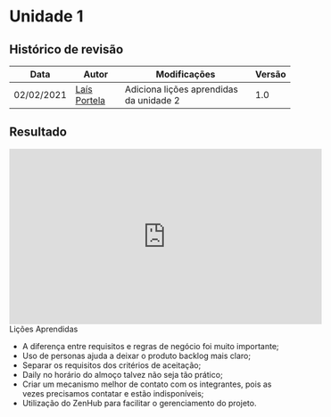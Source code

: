 # Unidade 1

## Histórico de revisão
| Data       | Autor                                        | Modificações                      | Versão |
| ---------- | -------------------------------------------- | --------------------------------- | ------ |
| 02/02/2021 | [Laís Portela](https://github.com/laispa) | Adiciona lições aprendidas da unidade 2 | 1.0    |

## Resultado

<iframe width="560" height="315" src="https://www.youtube.com/embed/CBM5viV_lVk" title="YouTube video player" frameborder="0" allow="accelerometer; autoplay; clipboard-write; encrypted-media; gyroscope; picture-in-picture" allowfullscreen></iframe

## Lições Aprendidas

* A diferença entre requisitos e regras de negócio foi muito importante;
* Uso de personas ajuda a deixar o produto backlog mais claro;
* Separar os requisitos dos critérios de aceitação;
* Daily no horário do almoço talvez não seja tão prático;
* Criar um mecanismo melhor de contato com os integrantes, pois as vezes precisamos contatar e estão indisponíveis;
* Utilização do ZenHub para facilitar o gerenciamento do projeto.